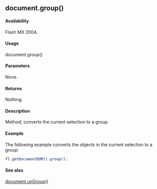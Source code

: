 ## document.group()

#### Availability

Flash MX 2004.

#### Usage

document.group()

#### Parameters

None.

#### Returns

Nothing.

#### Description

Method; converts the current selection to a group.

#### Example

The following example converts the objects in the current selection to a group:

```javascript
fl.getDocumentDOM().group();

```
#### See also

[document.unGroup()](../Document_object/docu6104.md)
